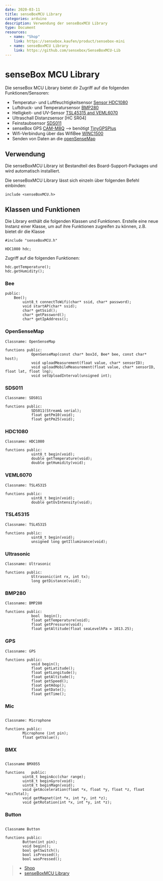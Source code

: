 ```yaml
---
date: 2020-03-11
title: senseBoxMCU Library
categories: arduino
description: Verwendung der senseBoxMCU Library
type: Document
resources:
  - name: "Shop"
    link: https://sensebox.kaufen/product/sensebox-mini
  - name: senseBoxMCU Library
    link: https://github.com/sensebox/SenseBoxMCU-Lib
---
```

# senseBox MCU Library
Die senseBox MCU Library bietet dir Zugriff auf die folgenden Funktionen/Sensoren:

- Temperatur- und Luftfeuchtigkeitsensor [Sensor HDC1080](https://sensebox.kaufen/product/temperatur-luftfeuchte)
- Luftdruck- und Temperatursensor [BMP280](https://sensebox.kaufen/product/luftdruck-temperatur)
- Helligkeit- und UV-Sensor [TSL45315 and VEML6070](https://sensebox.kaufen/product/licht-sensor)
- Ultraschall Distanzsensor [HC SR04]
- Feinstaubsensor [SDS011](https://sensebox.kaufen/product/feinstaub-sds011)
- senseBox GPS [CAM-M8Q](https://sensebox.kaufen/product/gps) --> benötigt [TinyGPSPlus](https://github.com/mikalhart/TinyGPSPlus)
- Wifi-Verbindung über das WifiBee [WINC1500](https://sensebox.kaufen/product/wifi-bee) 
- Senden von Daten an die [openSenseMap](https://opensensemap.org)

## Verwendung
Die senseBoxMCU Library ist Bestandteil des Board-Support-Packages und wird automatisch installiert. 

Die senseBoxMCU Library lässt sich einzeln über folgenden Befehl einbinden:

```arduino
include <senseBoxMCU.h>
```

## Klassen und Funktionen
Die Library enthält die folgenden Klassen und Funktionen. Erstelle eine neue Instanz einer Klasse, um auf ihre Funktionen zugreifen zu können, z.B. bietet dir die Klasse 

```Arduino
#include "senseBoxMCU.h"

HDC1080 hdc;
```
 
Zugriff auf die folgenden Funktionen:

```Arduino
hdc.getTemperature();
hdc.getHumidity();
```

### Bee
```Arduino 
public:
	Bee();
		uint8_t connectToWifi(char* ssid, char* password);
		void startAP(char* ssid);
		char* getSsid();
		char* getPassword();
		char* getIpAddress();
```		

### OpenSenseMap
```Arduino 
Classname: OpenSenseMap

functions public:
			OpenSenseMap(const char* boxId, Bee* bee, const char* host);
			void uploadMeasurement(float value, char* sensorID);
			void uploadMobileMeasurement(float value, char* sensorID, float lat, float lng);
			void setUploadInterval(unsigned int);
```

### SDS011
```Arduino 
Classname: SDS011

functions public:
			SDS011(Stream& serial);
			float getPm10(void);
			float getPm25(void);
```

### HDC1080
```Arduino 
Classname: HDC1080

functions public:
			uint8_t begin(void);
			double getTemperature(void);
			double getHumidity(void); 
```

### VEML6070
```Arduino 
Classname: TSL45315

functions public:
			uint8_t begin(void);
			double getUvIntensity(void);
```

### TSL45315
```Arduino 
Classname: TSL45315

functions public:
			uint8_t begin(void);
			unsigned long getIlluminance(void); 
```

### Ultrasonic
```Arduino 
Classname: Ultrasonic

functions public:
			Ultrasonic(int rx, int tx);
        	long getDistance(void);
```

### BMP280
```Arduino 
Classname: BMP280

functions public:
			bool  begin();
			float getTemperature(void);
			float getPressure(void);
			float getAltitude(float seaLevelhPa = 1013.25);
```

### GPS
```Arduino 
Classname: GPS

functions public:
			void begin();
			float getLatitude();
			float getLongitude();
			float getAltitude();
			float getSpeed();
			float getHdop();
			float getDate();
			float getTime();
```

### Mic

```Arduino

Classname: Microphone

functions public: 
		Microphone (int pin);
		float getValue();
```

### BMX

```Arduino

Classname BMX055

functions	public:
		uint8_t beginAcc(char range);
		uint8_t beginGyro(void);
		uint8_t beginMagn(void);
		void getAcceleration(float *x, float *y, float *z, float *accTotal);
		void getMagnet(int *x, int *y, int *z);
		void getRotation(int *x, int *y, int *z);
```

### Button

```Arduino

Classname Button

functions public: 
		Button(int pin);
		void begin();
		bool getSwitch();
		bool isPressed();
		bool wasPressed();
```


> - [Shop](https://sensebox.kaufen/product/sensebox-mini)
> - [senseBoxMCU Library](https://github.com/sensebox/SenseBoxMCU-Lib)